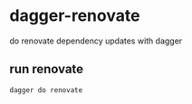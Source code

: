 # dagger-renovate

do renovate dependency updates with dagger


## run renovate

``` shell
dagger do renovate
```

